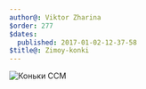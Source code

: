 ```yaml
---
author@: Viktor Zharina
$order: 277
$dates:
  published: 2017-01-02-12-37-58
$title@: Zimoy-konki
---
```

![Коньки CCM](/static/images/konki.jpg)